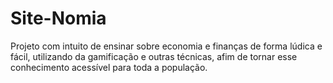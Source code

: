 # Site-Nomia
Projeto com intuito de ensinar sobre economia e finanças de forma lúdica e fácil, utilizando da gamificação e outras técnicas, afim de tornar esse conhecimento acessível para toda a população. 

